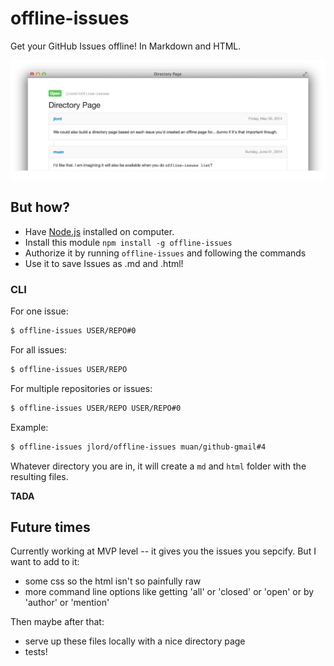 # offline-issues

Get your GitHub Issues offline! In Markdown and HTML.

![screenshot](screenshot.png)

## But how?

- Have [Node.js](http://nodejs.org/) installed on computer.
- Install this module `npm install -g offline-issues`
- Authorize it by running `offline-issues` and following the commands
- Use it to save Issues as .md and .html!

### CLI

For one issue:

```bash
$ offline-issues USER/REPO#0
```

For all issues:

```bash
$ offline-issues USER/REPO
```

For multiple repositories or issues:

```bash
$ offline-issues USER/REPO USER/REPO#0
```

Example:

```bash
$ offline-issues jlord/offline-issues muan/github-gmail#4
```

Whatever directory you are in, it will create a `md` and `html` folder with the resulting files.

**TADA**

## Future times

Currently working at MVP level -- it gives you the issues you sepcify. But I want to add to it:

- some css so the html isn't so painfully raw
- more command line options like getting 'all' or 'closed' or 'open' or by 'author' or 'mention'

Then maybe after that:

- serve up these files locally with a nice directory page
- tests!
